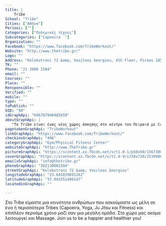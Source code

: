 ```yaml
---
title: |
    Tribe
School: "Tribe"
Cities: ["Αθήνα"]
Perioxi: [""]
Categories: ["Πολεμικές τέχνες"]
Subcategories: ["Capoeira  "]
Organization: ""
Facebook: "https://www.facebook.com/TribeWorkout/"
Website: "http://www.thetribe.gr/"
Logo: ""
Address: "Kolokotroni 72 &amp; Vasileos Georgiou, 4th Floor, Pireas 185 35, Greece"
TK: ""
Phone: "21 3000 1584"
email: ""
Courses: ""
Place: ""
Rensponsible: ""
Verified: ""
mobile: ""
type: ""
toPublish: ""
UID: "98"
idGraphApi: "696787940485659"
aboutGraphApi: | 
   "To Tribe είναι ένας νέος χώρος άσκησης στo κέντρο του Πειραιά με Capoeira, Yoga, Ju Jitsu και Fitness. Join the Tribe! "
pagetokenGraphApi: "TribeWorkout"
linkGraphApi: "https://www.facebook.com/TribeWorkout/"
checkinsGraphApi: "406"
categoryGraphApi: "Gym/Physical Fitness Center"
websiteGraphApi: "http://www.TheTribe.gr"
pictureGraphApi: "https://scontent.xx.fbcdn.net/v/t1.0-1/p50x50/15673000_697957973701989_686630221913147543_n.jpg?oh=3c2018b9c8e3fb3925bd4a5a1a787f88&amp;oe=5B084A00"
coverGraphApi: "https://scontent.xx.fbcdn.net/v/t1.0-9/s720x720/25399062_876609179170200_2446706923588065182_n.jpg?oh=87e89b6eceb259168f500d53b6f0dfff&amp;oe=5B032B28"
emailsGraphApi: "info@thetribe.gr"
phoneGraphApi: "302130001584"
streetGraphApi: "Kolokotroni 72 &amp; Vasileos Georgiou"
longitudeGraphApi: "23.645839691162"
latitudeGraphApi: "37.943351409147"
locatedinGraphApi: ""

---
```


Στο Tribe είμαστε μια κοινότητα ανθρώπων που ασκούμαστε ως μέλη σε ένα ή περισσότερα Tribes (Capoeira, Yoga, Ju Jitsu και Fitness) και επιπλέον περνάμε χρόνο μαζί σαν μια μεγάλη ομάδα. Στο χώρο μας ακόμα λειτουργεί και Massage. Join us to be a happier and healthier you! 

